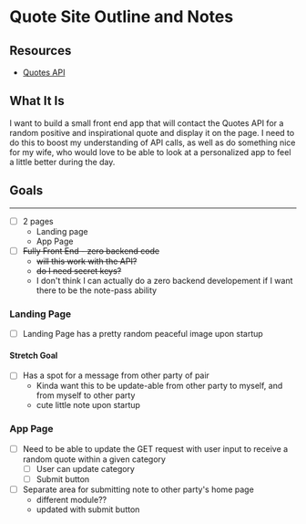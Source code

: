 # Quote Site Outline and Notes

## Resources

- [Quotes API](https://quotes.rest/)

## What It Is

I want to build a small front end app that will contact the Quotes API for a random positive and inspirational quote and display it on the page.  I need to do this to boost my understanding of API calls, as well as do something nice for my wife, who would love to be able to look at a personalized app to feel a little better during the day.

## Goals
---
- [ ] 2 pages
  - Landing page
  - App Page
- [ ] ~~Fully Front End - zero backend code~~
  - ~~will this work with the API?~~
  - ~~do I need secret keys?~~
  - I don't think I can actually do a zero backend developement if I want there to be the note-pass ability

### Landing Page

- [ ] Landing Page has a pretty random peaceful image upon startup

#### Stretch Goal
- [ ] Has a spot for a message from other party of pair
  - Kinda want this to be update-able from other party to myself, and from myself to other party
  - cute little note upon startup

### App Page

- [ ] Need to be able to update the GET request with user input to receive a random quote within a given category
  - [ ] User can update category
  - [ ] Submit button

- [ ] Separate area for submitting note to other party's home page
  - different module??
  - updated with submit button